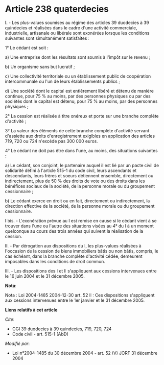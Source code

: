 # Article 238 quaterdecies

I. - Les plus-values soumises au régime des articles 39 duodecies à 39 quindecies et réalisées dans le cadre d'une activité
commerciale, industrielle, artisanale ou libérale sont exonérées lorsque les conditions suivantes sont simultanément
satisfaites :

1° Le cédant est soit :

a) Une entreprise dont les résultats sont soumis à l'impôt sur le revenu ;

b) Un organisme sans but lucratif ;

c) Une collectivité territoriale ou un établissement public de coopération intercommunale ou l'un de leurs établissements
publics ;

d) Une société dont le capital est entièrement libéré et détenu de manière continue, pour 75 % au moins, par des personnes
physiques ou par des sociétés dont le capital est détenu, pour 75 % au moins, par des personnes physiques ;

2° La cession est réalisée à titre onéreux et porte sur une branche complète d'activité ;

3° La valeur des éléments de cette branche complète d'activité servant d'assiette aux droits d'enregistrement exigibles en
application des articles 719, 720 ou 724 n'excède pas 300 000 euros.

4° Le cédant ne doit pas être dans l'une, au moins, des situations suivantes :

a) Le cédant, son conjoint, le partenaire auquel il est lié par un pacte civil de solidarité défini à l'article 515-1 du code
civil, leurs ascendants et descendants, leurs frères et soeurs détiennent ensemble, directement ou indirectement, plus de 50
% des droits de vote ou des droits dans les bénéfices sociaux de la société, de la personne morale ou du groupement
cessionnaire ;

b) Le cédant exerce en droit ou en fait, directement ou indirectement, la direction effective de la société, de la personne
morale ou du groupement cessionnaire.

I bis. - L'exonération prévue au I est remise en cause si le cédant vient à se trouver dans l'une ou l'autre des situations
visées au 4° du I à un moment quelconque au cours des trois années qui suivent la réalisation de la cession.

II. - Par dérogation aux dispositions du I, les plus-values réalisées à l'occasion de la cession de biens immobiliers bâtis
ou non bâtis, compris, le cas échéant, dans la branche complète d'activité cédée, demeurent imposables dans les conditions de
droit commun.

III. - Les dispositions des I et II s'appliquent aux cessions intervenues entre le 16 juin 2004 et le 31 décembre 2005.

**Nota:**

Nota : Loi 2004-1485 2004-12-30 art. 52 II : Ces dispositions s'appliquent aux cessions intervenues entre le 1er janvier et
le 31 décembre 2005.

**Liens relatifs à cet article**

_Cite_:

  - CGI 39 duodecies à 39 quindecies, 719, 720, 724
  - Code civil - art. 515-1 (AbD)

_Modifié par_:

  - Loi n°2004-1485 du 30 décembre 2004 - art. 52 (V) JORF 31 décembre 2004

